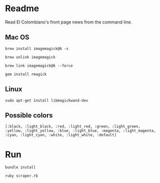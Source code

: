 # Readme

Read El Colombiano's front page news from the command line.

## Mac OS

`brew install imagemagick@6 -s`

`brew unlink imagemagick`

`brew link imagemagick@6 --force`

`gem install rmagick`

## Linux

`sudo apt-get install libmagickwand-dev`

## Possible colors

`[:black, :light_black, :red, :light_red, :green, :light_green, :yellow, :light_yellow, :blue, :light_blue, :magenta, :light_magenta, :cyan, :light_cyan, :white, :light_white, :default]`

# Run

`bundle install`

`ruby scraper.rb`

